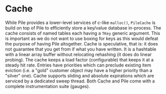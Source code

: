 # Cache

While Pile provides a lower-level services of c-like `malloc()`, `PileCache` is build on top of Pile to efficiently store a key/value database in-process.
The cache consists of named tables each having a `TKey` generic argument.
This is important as we do not want to use boxing for keys as this would defeat the purpose of having Pile altogether.
Cache is speculative, that is: it does not guarantee that you get from if what you have written. 
It is a hashtable with a linear array buffer without relocating rehashing (it does do linear probing). 
The cache keeps a load factor (configurable) that keeps it at a steady hit rate. Entries have priorities which can preclude existing item eviction (i.e. a "gold" customer object may have a higher priority than a "silver" one).
Cache supports sliding and absolute expirations which are serviced by a dedicated sweep thread.
Both Cache and Pile come with a complete instrumentation suite (gauges).
